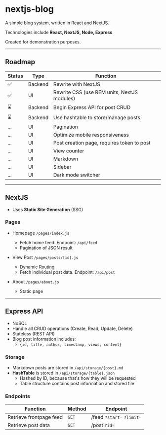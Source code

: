 # nextjs-blog 

A simple blog system, written in React and NextJS. 

Technologies include **React, NextJS, Node, Express**.

Created for demonstration purposes.

---

## Roadmap
Status | Type | Function
-------|----------|----------
✅ | Backend | Rewrite with NextJS 
✅ | UI | Rewrite CSS (use REM units, NextJS modules) 
⌛ | Backend | Begin Express API for post CRUD 
⌛ | Backend | Use hashtable to store/manage posts
... | UI | Pagination
... | UI | Optimize mobile responsiveness 
... | UI | Post creation page, requires token to post
... | UI | View counter
... | UI | Markdown 
... | UI | Sidebar
... | UI | Dark mode switcher

---

## NextJS
* Uses **Static Site Generation** (SSG)

### **Pages**
* Homepage `/pages/index.js`
    * Fetch home feed. Endpoint: `/api/feed`
    * Pagination of JSON result

* View Post `/pages/posts/[id].js`
    * Dynamic Routing
    * Fetch individual post data. Endpoint: `/api/post`

* About `/pages/about.js` 
    * Static page

---

## Express API
* NoSQL
* Handle all CRUD operations (Create, Read, Update, Delete)
* Stateless (REST API)
* Blog post information includes:
    * `{id, title, author, timestamp, views, content}`

### Storage
* Markdown posts are stored in `/api/storage/{post}.md` 
* **HashTable** is stored in `/api/storage/{table}.json`
    * Hashed by ID, because that's how they will be requested
    * Table structure contains post information and stored file

### **Endpoints**
Function | Method | Endpoint
--------|--------|-----------
Retrieve frontpage feed | `GET` | /feed `?start=` `?limit=`
Retrieve post data | `GET` | /post `?id=`